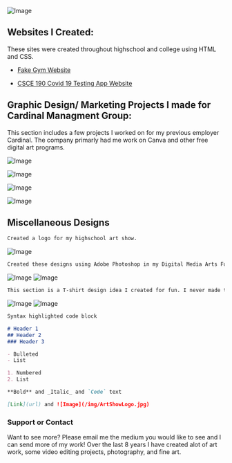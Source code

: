 ![Image](/img/SavannaShaver_LinkedIn_Banner.png)


## Websites I Created:  

These sites were created throughout highschool and college using HTML and CSS.


- [Fake Gym Website](https://artsyone.github.io/meldorsgym/index.html)

- [CSCE 190 Covid 19 Testing App Website](https://SavannaShaver.github.io)


## Graphic Design/ Marketing Projects I made for Cardinal Managment Group:

This section includes a few projects I worked on for my previous employer Cardinal. The company primarly had me work on Canva and other free digital art programs.

![Image](/img/WeAreHiring_thumbnail.jpg)

![Image](/img/DoorClosingAd_thumbnail.jpg)

![Image](/img/Poster-AD-Redtail_thumbnail.jpg)

![Image](/img/snapchatFilterRedtail_thumbnail.jpg)


## Miscellaneous Designs


```markdown
Created a logo for my highschool art show.
```

![Image](/img/ArtShowLogo_thumbnail.jpg)


```markdown
Created these designs using Adobe Photoshop in my Digital Media Arts Fundamentals course in college.
```
![Image](/img/SelfReflection_thumbnail.jpg)
![Image](/img/WordsCombined.jpg)


```markdown
This section is a T-shirt design idea I created for fun. I never made the shirt but I did edit it on to one of my brother's pictures to give a visual of the finished product.
```
![Image](/img/AnatomyPaint.jpg)
![Image](/img/TshirtDesign.jpg)









```markdown
Syntax highlighted code block

# Header 1
## Header 2
### Header 3

- Bulleted
- List

1. Numbered
2. List

**Bold** and _Italic_ and `Code` text

[Link](url) and ![Image](/img/ArtShowLogo.jpg)
```

### Support or Contact

Want to see more? Please email me the medium you would like to see and I can send more of my work! Over the last 8 years I have created alot of art work, some video editing projects, photography, and fine art.
